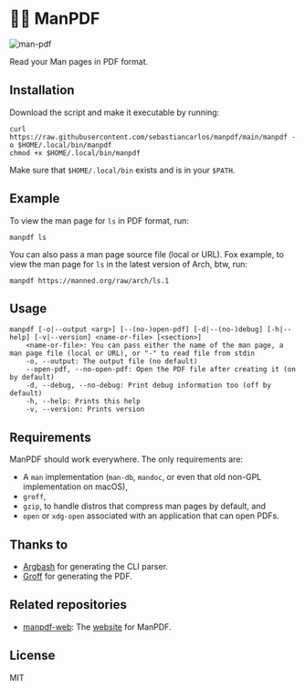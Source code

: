 # 💪📄 ManPDF

![man-pdf](https://user-images.githubusercontent.com/88276600/230772238-78562f6a-d0ea-4b91-88b1-0b5c52fb7adf.png)

Read your Man pages in PDF format.

## Installation

Download the script and make it executable by running:

```shell
curl https://raw.githubusercontent.com/sebastiancarlos/manpdf/main/manpdf -o $HOME/.local/bin/manpdf
chmod +x $HOME/.local/bin/manpdf
```

Make sure that `$HOME/.local/bin` exists and is in your `$PATH`.

## Example

To view the man page for `ls` in PDF format, run:

```shell
manpdf ls
```

You can also pass a man page source file (local or URL). Fox example, to view the man page for `ls` in the latest version of Arch, btw, run:

```shell
manpdf https://manned.org/raw/arch/ls.1
````

## Usage

```shell
manpdf [-o|--output <arg>] [--(no-)open-pdf] [-d|--(no-)debug] [-h|--help] [-v|--version] <name-or-file> [<section>]
	<name-or-file>: You can pass either the name of the man page, a man page file (local or URL), or "-" to read file from stdin
	-o, --output: The output file (no default)
	--open-pdf, --no-open-pdf: Open the PDF file after creating it (on by default)
	-d, --debug, --no-debug: Print debug information too (off by default)
	-h, --help: Prints this help
	-v, --version: Prints version
```

## Requirements

ManPDF should work everywhere. The only requirements are:
 - A `man` implementation (`man-db`, `mandoc`, or even that old non-GPL implementation on macOS),
 - `groff`, 
 - `gzip`, to handle distros that compress man pages by default, and
 - `open` or `xdg-open` associated with an application that can open PDFs.

## Thanks to
- [Argbash](https://argbash.io/) for generating the CLI parser.
- [Groff](https://www.gnu.org/software/groff/) for generating the PDF.

## Related repositories
- [manpdf-web](https://github.com/sebastiancarlos/manpdf-web): The [website](https://manpdf.pro) for ManPDF.

## License

MIT
